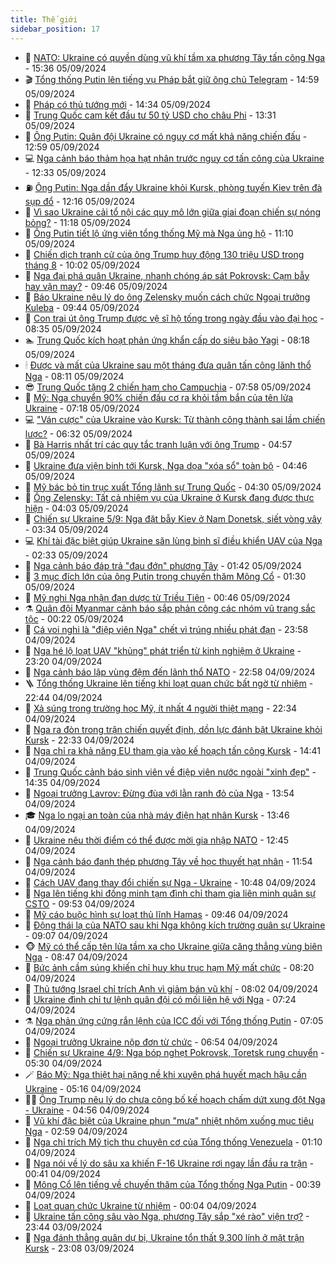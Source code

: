 ```yaml
---
title: Thế giới
sidebar_position: 17
---
```


<!-- dantri-the-gioi:START -->
- 🌋 [NATO: Ukraine có quyền dùng vũ khí tầm xa phương Tây tấn công Nga](https://dantri.com.vn/the-gioi/nato-ukraine-co-quyen-dung-vu-khi-tam-xa-phuong-tay-tan-cong-nga-20240905223236816.htm) - 15:36 05/09/2024
- 🎬 [Tổng thống Putin lên tiếng vụ Pháp bắt giữ ông chủ Telegram](https://dantri.com.vn/the-gioi/tong-thong-putin-len-tieng-vu-phap-bat-giu-ong-chu-telegram-20240905212858899.htm) - 14:59 05/09/2024
- 🧰 [Pháp có thủ tướng mới](https://dantri.com.vn/the-gioi/phap-co-thu-tuong-moi-20240905213129406.htm) - 14:34 05/09/2024
- 🌋 [Trung Quốc cam kết đầu tư 50 tỷ USD cho châu Phi](https://dantri.com.vn/the-gioi/trung-quoc-cam-ket-dau-tu-50-ty-usd-cho-chau-phi-20240905202347735.htm) - 13:31 05/09/2024
- 🗽 [Ông Putin: Quân đội Ukraine có nguy cơ mất khả năng chiến đấu](https://dantri.com.vn/the-gioi/ong-putin-quan-doi-ukraine-co-nguy-co-mat-kha-nang-chien-dau-20240905193623453.htm) - 12:59 05/09/2024
- 💻 [Nga cảnh báo thảm họa hạt nhân trước nguy cơ tấn công của Ukraine](https://dantri.com.vn/the-gioi/nga-canh-bao-tham-hoa-hat-nhan-truoc-nguy-co-tan-cong-cua-ukraine-20240905184136109.htm) - 12:33 05/09/2024
- ⛽️ [Ông Putin: Nga dần đẩy Ukraine khỏi Kursk, phòng tuyến Kiev trên đà sụp đổ](https://dantri.com.vn/the-gioi/ong-putin-nga-dan-day-ukraine-khoi-kursk-phong-tuyen-kiev-tren-da-sup-do-20240905171824656.htm) - 12:16 05/09/2024
- 🤩 [Vì sao Ukraine cải tổ nội các quy mô lớn giữa giai đoạn chiến sự nóng bỏng?](https://dantri.com.vn/the-gioi/vi-sao-ukraine-cai-to-noi-cac-quy-mo-lon-giua-giai-doan-chien-su-nong-bong-20240905165833921.htm) - 11:18 05/09/2024
- 🧐 [Ông Putin tiết lộ ứng viên tổng thống Mỹ mà Nga ủng hộ](https://dantri.com.vn/the-gioi/ong-putin-tiet-lo-ung-vien-tong-thong-my-ma-nga-ung-ho-20240905175957157.htm) - 11:10 05/09/2024
- 🎊 [Chiến dịch tranh cử của ông Trump huy động 130 triệu USD trong tháng 8](https://dantri.com.vn/the-gioi/chien-dich-tranh-cu-cua-ong-trump-huy-dong-130-trieu-usd-trong-thang-8-20240905170224495.htm) - 10:02 05/09/2024
- 📝 [Nga đại phá quân Ukraine, nhanh chóng áp sát Pokrovsk: Cạm bẫy hay vận may?](https://dantri.com.vn/the-gioi/nga-dai-pha-quan-ukraine-nhanh-chong-ap-sat-pokrovsk-cam-bay-hay-van-may-20240905152817022.htm) - 09:46 05/09/2024
- 🤡 [Báo Ukraine nêu lý do ông Zelensky muốn cách chức Ngoại trưởng Kuleba](https://dantri.com.vn/the-gioi/bao-ukraine-neu-ly-do-ong-zelensky-muon-cach-chuc-ngoai-truong-kuleba-20240905163902974.htm) - 09:44 05/09/2024
- 🥷 [Con trai út ông Trump được vệ sĩ hộ tống trong ngày đầu vào đại học](https://dantri.com.vn/the-gioi/con-trai-ut-ong-trump-duoc-ve-si-ho-tong-trong-ngay-dau-vao-dai-hoc-20240905152718619.htm) - 08:35 05/09/2024
- 🏊 [Trung Quốc kích hoạt phản ứng khẩn cấp do siêu bão Yagi](https://dantri.com.vn/the-gioi/trung-quoc-kich-hoat-phan-ung-khan-cap-do-sieu-bao-yagi-20240905151406456.htm) - 08:18 05/09/2024
- 🕯 [Được và mất của Ukraine sau một tháng đưa quân tấn công lãnh thổ Nga](https://dantri.com.vn/the-gioi/duoc-va-mat-cua-ukraine-sau-mot-thang-dua-quan-tan-cong-lanh-tho-nga-20240905134923425.htm) - 08:11 05/09/2024
- 😎 [Trung Quốc tặng 2 chiến hạm cho Campuchia](https://dantri.com.vn/the-gioi/trung-quoc-tang-2-chien-ham-cho-campuchia-20240905143909113.htm) - 07:58 05/09/2024
- 🌈 [Mỹ: Nga chuyển 90% chiến đấu cơ ra khỏi tầm bắn của tên lửa Ukraine](https://dantri.com.vn/the-gioi/my-nga-chuyen-90-chien-dau-co-ra-khoi-tam-ban-cua-ten-lua-ukraine-20240905141725864.htm) - 07:18 05/09/2024
- 💻 [&quot;Ván cược&quot; của Ukraine vào Kursk: Từ thành công thành sai lầm chiến lược?](https://dantri.com.vn/the-gioi/van-cuoc-cua-ukraine-vao-kursk-tu-thanh-cong-thanh-sai-lam-chien-luoc-20240905115039735.htm) - 06:32 05/09/2024
- 🤖 [Bà Harris nhất trí các quy tắc tranh luận với ông Trump](https://dantri.com.vn/the-gioi/ba-harris-nhat-tri-cac-quy-tac-tranh-luan-voi-ong-trump-20240905114851865.htm) - 04:57 05/09/2024
- 🦏 [Ukraine đưa viện binh tới Kursk, Nga dọa &quot;xóa sổ&quot; toàn bộ](https://dantri.com.vn/the-gioi/ukraine-dua-vien-binh-toi-kursk-nga-doa-xoa-so-toan-bo-20240905075959963.htm) - 04:46 05/09/2024
- 🌁 [Mỹ bác bỏ tin trục xuất Tổng lãnh sự Trung Quốc](https://dantri.com.vn/the-gioi/my-bac-bo-tin-truc-xuat-tong-lanh-su-trung-quoc-20240905111246104.htm) - 04:30 05/09/2024
- 🐘 [Ông Zelensky: Tất cả nhiệm vụ của Ukraine ở Kursk đang được thực hiện](https://dantri.com.vn/the-gioi/ong-zelensky-tat-ca-nhiem-vu-cua-ukraine-o-kursk-dang-duoc-thuc-hien-20240905105514938.htm) - 04:03 05/09/2024
- 🥷 [Chiến sự Ukraine 5/9: Nga đặt bẫy Kiev ở Nam Donetsk, siết vòng vây](https://dantri.com.vn/the-gioi/chien-su-ukraine-59-nga-dat-bay-kiev-o-nam-donetsk-siet-vong-vay-20240905093633936.htm) - 03:34 05/09/2024
- 💻 [Khí tài đặc biệt giúp Ukraine săn lùng binh sĩ điều khiển UAV của Nga](https://dantri.com.vn/the-gioi/khi-tai-dac-biet-giup-ukraine-san-lung-binh-si-dieu-khien-uav-cua-nga-20240905092431602.htm) - 02:33 05/09/2024
- 🎡 [Nga cảnh báo đáp trả &quot;đau đớn&quot; phương Tây](https://dantri.com.vn/the-gioi/nga-canh-bao-dap-tra-dau-don-phuong-tay-20240905082037976.htm) - 01:42 05/09/2024
- 🧰 [3 mục đích lớn của ông Putin trong chuyến thăm Mông Cổ](https://dantri.com.vn/the-gioi/3-muc-dich-lon-cua-ong-putin-trong-chuyen-tham-mong-co-20240904174355116.htm) - 01:30 05/09/2024
- 🥸 [Mỹ nghi Nga nhận đạn dược từ Triều Tiên](https://dantri.com.vn/the-gioi/my-nghi-nga-nhan-dan-duoc-tu-trieu-tien-20240905073600260.htm) - 00:46 05/09/2024
- ⚗️ [Quân đội Myanmar cảnh báo sắp phản công các nhóm vũ trang sắc tộc](https://dantri.com.vn/the-gioi/quan-doi-myanmar-canh-bao-sap-phan-cong-cac-nhom-vu-trang-sac-toc-20240904205053004.htm) - 00:22 05/09/2024
- 🌮 [Cá voi nghi là &quot;điệp viên Nga&quot; chết vì trúng nhiều phát đạn](https://dantri.com.vn/the-gioi/ca-voi-nghi-la-diep-vien-nga-chet-vi-trung-nhieu-phat-dan-20240905065346968.htm) - 23:58 04/09/2024
- 🎃 [Nga hé lộ loạt UAV &quot;khủng&quot; phát triển từ kinh nghiệm ở Ukraine](https://dantri.com.vn/the-gioi/nga-he-lo-loat-uav-khung-phat-trien-tu-kinh-nghiem-o-ukraine-20240904065603289.htm) - 23:20 04/09/2024
- 💫 [Nga cảnh báo lập vùng đệm đến lãnh thổ NATO](https://dantri.com.vn/the-gioi/nga-canh-bao-lap-vung-dem-den-lanh-tho-nato-20240905052400846.htm) - 22:58 04/09/2024
- 🪜 [Tổng thống Ukraine lên tiếng khi loạt quan chức bất ngờ từ nhiệm](https://dantri.com.vn/the-gioi/tong-thong-ukraine-len-tieng-khi-loat-quan-chuc-bat-ngo-tu-nhiem-20240905003525321.htm) - 22:44 04/09/2024
- 🌋 [Xả súng trong trường học Mỹ, ít nhất 4 người thiệt mạng](https://dantri.com.vn/the-gioi/xa-sung-trong-truong-hoc-my-it-nhat-4-nguoi-thiet-mang-20240905053547963.htm) - 22:34 04/09/2024
- 🦏 [Nga ra đòn trong trận chiến quyết định, dồn lực đánh bật Ukraine khỏi Kursk](https://dantri.com.vn/the-gioi/nga-ra-don-trong-tran-chien-quyet-dinh-don-luc-danh-bat-ukraine-khoi-kursk-20240904234300199.htm) - 22:33 04/09/2024
- 👀 [Nga chỉ ra khả năng EU tham gia vào kế hoạch tấn công Kursk](https://dantri.com.vn/the-gioi/nga-chi-ra-kha-nang-eu-tham-gia-vao-ke-hoach-tan-cong-kursk-20240904201418227.htm) - 14:41 04/09/2024
- 🧰 [Trung Quốc cảnh báo sinh viên về điệp viên nước ngoài &quot;xinh đẹp&quot;](https://dantri.com.vn/the-gioi/trung-quoc-canh-bao-sinh-vien-ve-diep-vien-nuoc-ngoai-xinh-dep-20240904205802504.htm) - 14:35 04/09/2024
- 🚀 [Ngoại trưởng Lavrov: Đừng đùa với lằn ranh đỏ của Nga](https://dantri.com.vn/the-gioi/ngoai-truong-lavrov-dung-dua-voi-lan-ranh-do-cua-nga-20240904200319396.htm) - 13:54 04/09/2024
- 🎓 [Nga lo ngại an toàn của nhà máy điện hạt nhân Kursk](https://dantri.com.vn/the-gioi/nga-lo-ngai-an-toan-cua-nha-may-dien-hat-nhan-kursk-20240904203221795.htm) - 13:46 04/09/2024
- 🥸 [Ukraine nêu thời điểm có thể được mời gia nhập NATO](https://dantri.com.vn/the-gioi/ukraine-neu-thoi-diem-co-the-duoc-moi-gia-nhap-nato-20240904165744960.htm) - 12:45 04/09/2024
- 🦅 [Nga cảnh báo đanh thép phương Tây về học thuyết hạt nhân](https://dantri.com.vn/the-gioi/nga-canh-bao-danh-thep-phuong-tay-ve-hoc-thuyet-hat-nhan-20240904154435304.htm) - 11:54 04/09/2024
- 🤭 [Cách UAV đang thay đổi chiến sự Nga - Ukraine](https://dantri.com.vn/the-gioi/cach-uav-dang-thay-doi-chien-su-nga-ukraine-20240903210002456.htm) - 10:48 04/09/2024
- 🤖 [Nga lên tiếng khi đồng minh tạm đình chỉ tham gia liên minh quân sự CSTO](https://dantri.com.vn/the-gioi/nga-len-tieng-khi-dong-minh-tam-dinh-chi-tham-gia-lien-minh-quan-su-csto-20240904164325946.htm) - 09:53 04/09/2024
- 🐲 [Mỹ cáo buộc hình sự loạt thủ lĩnh Hamas](https://dantri.com.vn/the-gioi/my-cao-buoc-hinh-su-loat-thu-linh-hamas-20240904164417691.htm) - 09:46 04/09/2024
- 🫣 [Động thái lạ của NATO sau khi Nga không  kích trường quân sự Ukraine](https://dantri.com.vn/the-gioi/dong-thai-la-cua-nato-sau-khi-nga-khong-kich-truong-quan-su-ukraine-20240904160415636.htm) - 09:07 04/09/2024
- 🐵 [Mỹ có thể cấp tên lửa tầm xa cho Ukraine giữa căng thẳng vùng biên Nga](https://dantri.com.vn/the-gioi/my-co-the-cap-ten-lua-tam-xa-cho-ukraine-giua-cang-thang-vung-bien-nga-20240904075806547.htm) - 08:47 04/09/2024
- 🫶 [Bức ảnh cầm súng khiến chỉ huy khu trục hạm Mỹ mất chức](https://dantri.com.vn/the-gioi/buc-anh-cam-sung-khien-chi-huy-khu-truc-ham-my-mat-chuc-20240904151811413.htm) - 08:20 04/09/2024
- 💃 [Thủ tướng Israel chỉ trích Anh vì giảm bán vũ khí](https://dantri.com.vn/the-gioi/thu-tuong-israel-chi-trich-anh-vi-giam-ban-vu-khi-20240904142431195.htm) - 08:02 04/09/2024
- 💫 [Ukraine đình chỉ tư lệnh quân đội có mối liên hệ với Nga](https://dantri.com.vn/the-gioi/ukraine-dinh-chi-tu-lenh-quan-doi-co-moi-lien-he-voi-nga-20240904140739981.htm) - 07:24 04/09/2024
- ⚗️ [Nga phản ứng cứng rắn lệnh của ICC đối với Tổng thống Putin](https://dantri.com.vn/the-gioi/nga-phan-ung-cung-ran-lenh-cua-icc-doi-voi-tong-thong-putin-20240904134745088.htm) - 07:05 04/09/2024
- 🥷 [Ngoại trưởng Ukraine nộp đơn từ chức](https://dantri.com.vn/the-gioi/ngoai-truong-ukraine-nop-don-tu-chuc-20240904132603844.htm) - 06:54 04/09/2024
- 🥸 [Chiến sự Ukraine 4/9: Nga bóp nghẹt Pokrovsk, Toretsk rung chuyển](https://dantri.com.vn/the-gioi/chien-su-ukraine-49-nga-bop-nghet-pokrovsk-toretsk-rung-chuyen-20240904121411016.htm) - 05:30 04/09/2024
- 🪄 [Báo Mỹ: Nga thiệt hại nặng nề khi xuyên phá huyết mạch hậu cần Ukraine](https://dantri.com.vn/the-gioi/bao-my-nga-thiet-hai-nang-ne-khi-xuyen-pha-huyet-mach-hau-can-ukraine-20240904120826378.htm) - 05:16 04/09/2024
- 🧑‍💻 [Ông Trump nêu lý do chưa công bố kế hoạch chấm dứt xung đột Nga - Ukraine](https://dantri.com.vn/the-gioi/ong-trump-neu-ly-do-chua-cong-bo-ke-hoach-cham-dut-xung-dot-nga-ukraine-20240904115407571.htm) - 04:56 04/09/2024
- 🤭 [Vũ khí đặc biệt của Ukraine phun &quot;mưa&quot; nhiệt nhôm xuống mục tiêu Nga](https://dantri.com.vn/the-gioi/vu-khi-dac-biet-cua-ukraine-phun-mua-nhiet-nhom-xuong-muc-tieu-nga-20240904092102789.htm) - 02:59 04/09/2024
- 🗽 [Nga chỉ trích Mỹ tịch thu chuyên cơ của Tổng thống Venezuela](https://dantri.com.vn/the-gioi/nga-chi-trich-my-tich-thu-chuyen-co-cua-tong-thong-venezuela-20240904075400435.htm) - 01:10 04/09/2024
- 🤖 [Nga nói về lý do sâu xa khiến F-16 Ukraine rơi ngay lần đầu ra trận](https://dantri.com.vn/the-gioi/nga-noi-ve-ly-do-sau-xa-khien-f-16-ukraine-roi-ngay-lan-dau-ra-tran-20240904072553386.htm) - 00:41 04/09/2024
- 🌈 [Mông Cổ lên tiếng về chuyến thăm của Tổng thống Nga Putin](https://dantri.com.vn/the-gioi/mong-co-len-tieng-ve-chuyen-tham-cua-tong-thong-nga-putin-20240904071209174.htm) - 00:39 04/09/2024
- 🤩 [Loạt quan chức Ukraine từ nhiệm](https://dantri.com.vn/the-gioi/loat-quan-chuc-ukraine-tu-nhiem-20240904065437633.htm) - 00:04 04/09/2024
- 🤗 [Ukraine tấn công sâu vào Nga, phương Tây sắp &quot;xé rào&quot; viện trợ?](https://dantri.com.vn/the-gioi/ukraine-tan-cong-sau-vao-nga-phuong-tay-sap-xe-rao-vien-tro-20240901221252424.htm) - 23:44 03/09/2024
- 🙉 [Nga đánh thẳng quân dự bị, Ukraine tổn thất 9.300 lính ở mặt trận Kursk](https://dantri.com.vn/the-gioi/nga-danh-thang-quan-du-bi-ukraine-ton-that-9300-linh-o-mat-tran-kursk-20240904000932425.htm) - 23:08 03/09/2024<!-- dantri-the-gioi:END -->
